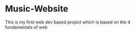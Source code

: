 # Music-Website
This is my first web dev based project which is based on the 4 fundamentals of web 

